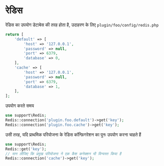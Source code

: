 # रेडिस
रेडिस का उपयोग डेटाबेस की तरह होता है, उदाहरण के लिए `plugin/foo/config/redis.php`
```php
return [
    'default' => [
        'host' => '127.0.0.1',
        'password' => null,
        'port' => 6379,
        'database' => 0,
    ],
    'cache' => [
        'host' => '127.0.0.1',
        'password' => null,
        'port' => 6379,
        'database' => 1,
    ],
];
```
उपयोग करते समय
```php
use support\Redis;
Redis::connection('plugin.foo.default')->get('key');
Redis::connection('plugin.foo.cache')->get('key');
```

उसी तरह, यदि प्राथमिक परियोजना के रेडिस कॉन्फ़िगरेशन का पुनः उपयोग करना चाहते हैं
```php
use support\Redis;
Redis::get('key');
// मान लीजिए कि प्रमुख परियोजना ने एक कैश कनेक्शन भी विन्यस्त किया है
Redis::connection('cache')->get('key');
```
